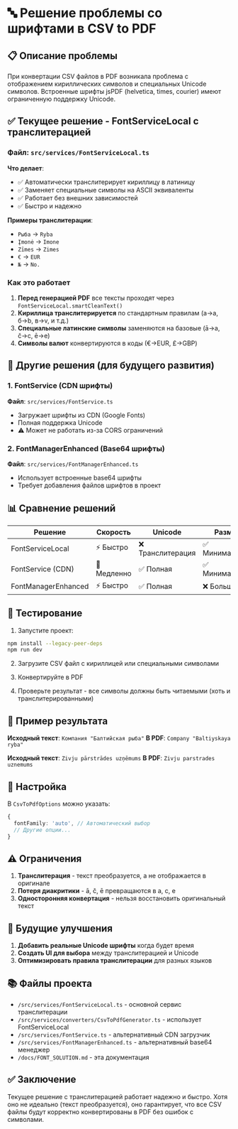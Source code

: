 # 🔤 Решение проблемы со шрифтами в CSV to PDF

## 📋 Описание проблемы
При конвертации CSV файлов в PDF возникала проблема с отображением кириллических символов и специальных Unicode символов. Встроенные шрифты jsPDF (helvetica, times, courier) имеют ограниченную поддержку Unicode.

## ✅ Текущее решение - FontServiceLocal с транслитерацией

### Файл: `src/services/FontServiceLocal.ts`

**Что делает**:
- ✅ Автоматически транслитерирует кириллицу в латиницу
- ✅ Заменяет специальные символы на ASCII эквиваленты
- ✅ Работает без внешних зависимостей
- ✅ Быстро и надежно

**Примеры транслитерации**:
- `Рыба` → `Ryba`
- `Įmonė` → `Imone`
- `Zīmes` → `Zimes`
- `€` → `EUR`
- `№` → `No.`

### Как это работает

1. **Перед генерацией PDF** все тексты проходят через `FontServiceLocal.smartCleanText()`
2. **Кириллица транслитерируется** по стандартным правилам (а→a, б→b, в→v, и т.д.)
3. **Специальные латинские символы** заменяются на базовые (ā→a, č→c, ē→e)
4. **Символы валют** конвертируются в коды (€→EUR, £→GBP)

## 🚀 Другие решения (для будущего развития)

### 1. FontService (CDN шрифты)
**Файл**: `src/services/FontService.ts`
- Загружает шрифты из CDN (Google Fonts)
- Полная поддержка Unicode
- ⚠️ Может не работать из-за CORS ограничений

### 2. FontManagerEnhanced (Base64 шрифты)
**Файл**: `src/services/FontManagerEnhanced.ts`
- Использует встроенные base64 шрифты
- Требует добавления файлов шрифтов в проект

## 📊 Сравнение решений

| Решение | Скорость | Unicode | Размер | Надежность |
|---------|----------|---------|---------|------------|
| FontServiceLocal | ⚡ Быстро | ❌ Транслитерация | ✅ Минимальный | ✅ 100% |
| FontService (CDN) | 🐌 Медленно | ✅ Полная | ✅ Минимальный | ⚠️ CORS |
| FontManagerEnhanced | ⚡ Быстро | ✅ Полная | ❌ Большой | ✅ 100% |

## 🧪 Тестирование

1. Запустите проект:
```bash
npm install --legacy-peer-deps
npm run dev
```

2. Загрузите CSV файл с кириллицей или специальными символами

3. Конвертируйте в PDF

4. Проверьте результат - все символы должны быть читаемыми (хоть и транслитерированными)

## 📝 Пример результата

**Исходный текст**: `Компания "Балтийская рыба"`
**В PDF**: `Company "Baltiyskaya ryba"`

**Исходный текст**: `Zivju pārstrādes uzņēmums`
**В PDF**: `Zivju parstrades uznemums`

## 🔧 Настройка

В `CsvToPdfOptions` можно указать:
```typescript
{
  fontFamily: 'auto', // Автоматический выбор
  // Другие опции...
}
```

## ⚠️ Ограничения

1. **Транслитерация** - текст преобразуется, а не отображается в оригинале
2. **Потеря диакритики** - ā, č, ē превращаются в a, c, e
3. **Односторонняя конвертация** - нельзя восстановить оригинальный текст

## 🚀 Будущие улучшения

1. **Добавить реальные Unicode шрифты** когда будет время
2. **Создать UI для выбора** между транслитерацией и Unicode
3. **Оптимизировать правила транслитерации** для разных языков

## 📚 Файлы проекта

- `/src/services/FontServiceLocal.ts` - основной сервис транслитерации
- `/src/services/converters/CsvToPdfGenerator.ts` - использует FontServiceLocal
- `/src/services/FontService.ts` - альтернативный CDN загрузчик
- `/src/services/FontManagerEnhanced.ts` - альтернативный base64 менеджер
- `/docs/FONT_SOLUTION.md` - эта документация

## ✅ Заключение

Текущее решение с транслитерацией работает надежно и быстро. Хотя оно не идеально (текст преобразуется), оно гарантирует, что все CSV файлы будут корректно конвертированы в PDF без ошибок с символами.
